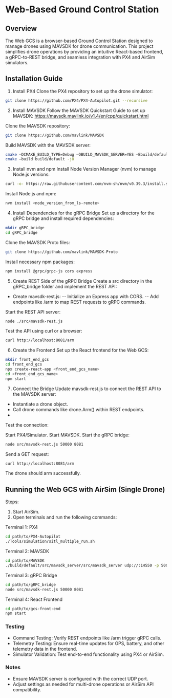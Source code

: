 # Web-Based Ground Control Station

## Overview
The Web GCS is a browser-based Ground Control Station designed to manage drones using MAVSDK for drone communication. This project simplifies drone operations by providing an intuitive React-based frontend, a gRPC-to-REST bridge, and seamless integration with PX4 and AirSim simulators.

## Installation Guide
1. Install PX4
Clone the PX4 repository to set up the drone simulator:
```bash
git clone https://github.com/PX4/PX4-Autopilot.git --recursive
```

2. Install MAVSDK
Follow the MAVSDK Quickstart Guide to set up MAVSDK:
https://mavsdk.mavlink.io/v1.4/en/cpp/quickstart.html

Clone the MAVSDK repository:

```bash
git clone https://github.com/mavlink/MAVSDK
```

Build MAVSDK with the MAVSDK server:

```bash
cmake –DCMAKE_BUILD_TYPE=Debug –DBUILD_MAVSDK_SERVER=YES –Bbuild/default -H. 
cmake –build build/default -j8
```

3. Install nvm and npm
Install Node Version Manager (nvm) to manage Node.js versions:

```bash
curl -o- https://raw.githubusercontent.com/nvm-sh/nvm/v0.39.3/install.sh | bash
```

Install Node.js and npm:

```bash
nvm install <node_version_from_ls-remote>
```

4. Install Dependencies for the gRPC Bridge
Set up a directory for the gRPC bridge and install required dependencies:

```bash
mkdir gRPC_bridge
cd gRPC_bridge
```

Clone the MAVSDK Proto files:

```bash
git clone https://github.com/mavlink/MAVSDK-Proto
```

Install necessary npm packages:

```bash
npm install @grpc/grpc-js cors express
```

5. Create REST Side of the gRPC Bridge
Create a src directory in the gRPC_bridge folder and implement the REST API:

- Create mavsdk-rest.js:
-- Initialize an Express app with CORS.
-- Add endpoints like /arm to map REST requests to gRPC commands.
  
Start the REST API server:

```bash
node ./src/mavsdk-rest.js
```

Test the API using curl or a browser:

```bash
curl http://localhost:8081/arm
```

6. Create the Frontend
Set up the React frontend for the Web GCS:

```bash
mkdir front_end_gcs
cd front_end_gcs
npx create-react-app <front_end_gcs_name>
cd <front_end_gcs_name>
npm start
```

7. Connect the Bridge
Update mavsdk-rest.js to connect the REST API to the MAVSDK server:

- Instantiate a drone object.
- Call drone commands like drone.Arm() within REST endpoints.
- 
Test the connection:

Start PX4/Simulator.
Start MAVSDK.
Start the gRPC bridge:
```bash
node src/mavsdk-rest.js 50000 8081
```
Send a GET request:
```bash
curl http://localhost:8081/arm
```
The drone should arm successfully.

## Running the Web GCS with AirSim (Single Drone)
Steps:

1. Start AirSim.
2. Open terminals and run the following commands:

Terminal 1: PX4

``` bash
cd path/to/PX4-Autopilot
./Tools/simulation/sitl_multiple_run.sh
```

Terminal 2: MAVSDK

```bash
cd path/to/MAVSDK
./build/default/src/mavsdk_server/src/mavsdk_server udp://:14550 -p 50000
```

Terminal 3: gRPC Bridge

```bash
cd path/to/gRPC_bridge
node src/mavsdk-rest.js 50000 8081
```

Terminal 4: React Frontend

```bash
cd path/to/gcs-front-end
npm start
```

### Testing
- Command Testing: Verify REST endpoints like /arm trigger gRPC calls.
- Telemetry Testing: Ensure real-time updates for GPS, battery, and other telemetry data in the frontend.
- Simulator Validation: Test end-to-end functionality using PX4 or AirSim.
### Notes
- Ensure MAVSDK server is configured with the correct UDP port.
- Adjust settings as needed for multi-drone operations or AirSim API compatibility.
